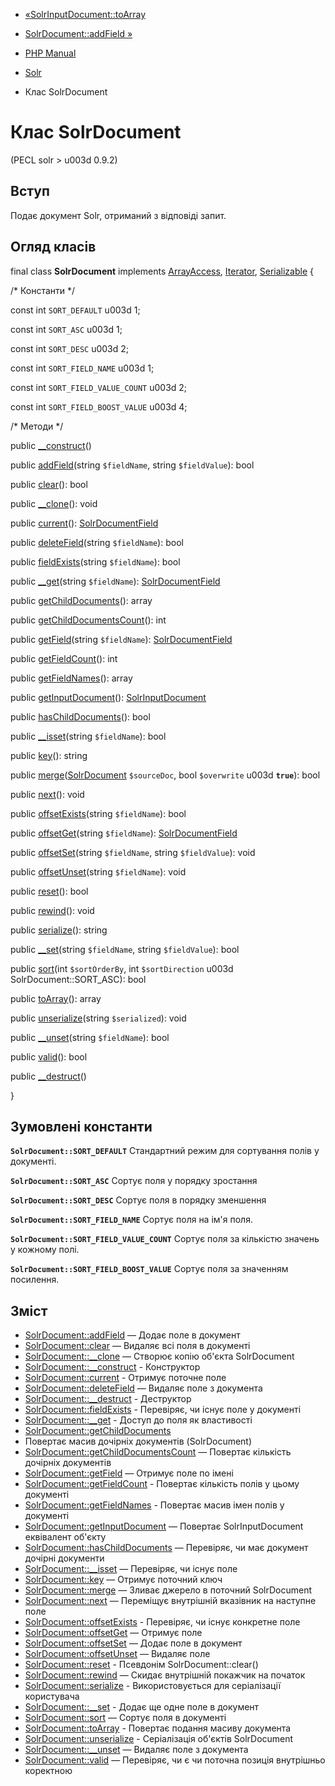 - [«SolrInputDocument::toArray](solrinputdocument.toarray.md)
- [SolrDocument::addField »](solrdocument.addfield.md)

- [PHP Manual](index.md)
- [Solr](book.solr.md)
- Клас SolrDocument

# Клас SolrDocument

(PECL solr \> u003d 0.9.2)

## Вступ

Подає документ Solr, отриманий з відповіді запит.

## Огляд класів

final class **SolrDocument** implements
[ArrayAccess](class.arrayaccess.md), [Iterator](class.iterator.md),
[Serializable](class.serializable.md) {

/\* Константи \*/

const int `SORT_DEFAULT` u003d 1;

const int `SORT_ASC` u003d 1;

const int `SORT_DESC` u003d 2;

const int `SORT_FIELD_NAME` u003d 1;

const int `SORT_FIELD_VALUE_COUNT` u003d 2;

const int `SORT_FIELD_BOOST_VALUE` u003d 4;

/\* Методи \*/

public [\_\_construct](solrdocument.construct.md)()

public [addField](solrdocument.addfield.md)(string `$fieldName`,
string `$fieldValue`): bool

public [clear](solrdocument.clear.md)(): bool

public [\_\_clone](solrdocument.clone.md)(): void

public [current](solrdocument.current.md)():
[SolrDocumentField](class.solrdocumentfield.md)

public [deleteField](solrdocument.deletefield.md)(string
`$fieldName`): bool

public [fieldExists](solrdocument.fieldexists.md)(string
`$fieldName`): bool

public [\_\_get](solrdocument.get.md)(string `$fieldName`):
[SolrDocumentField](class.solrdocumentfield.md)

public [getChildDocuments](solrdocument.getchilddocuments.md)(): array

public
[getChildDocumentsCount](solrdocument.getchilddocumentscount.md)():
int

public [getField](solrdocument.getfield.md)(string `$fieldName`):
[SolrDocumentField](class.solrdocumentfield.md)

public [getFieldCount](solrdocument.getfieldcount.md)(): int

public [getFieldNames](solrdocument.getfieldnames.md)(): array

public [getInputDocument](solrdocument.getinputdocument.md)():
[SolrInputDocument](class.solrinputdocument.md)

public [hasChildDocuments](solrdocument.haschilddocuments.md)(): bool

public [\_\_isset](solrdocument.isset.md)(string `$fieldName`): bool

public [key](solrdocument.key.md)(): string

public
[merge](solrdocument.merge.md)([SolrDocument](class.solrdocument.md)
`$sourceDoc`, bool `$overwrite` u003d **`true`**): bool

public [next](solrdocument.next.md)(): void

public [offsetExists](solrdocument.offsetexists.md)(string
`$fieldName`): bool

public [offsetGet](solrdocument.offsetget.md)(string `$fieldName`):
[SolrDocumentField](class.solrdocumentfield.md)

public [offsetSet](solrdocument.offsetset.md)(string `$fieldName`,
string `$fieldValue`): void

public [offsetUnset](solrdocument.offsetunset.md)(string
`$fieldName`): void

public [reset](solrdocument.reset.md)(): bool

public [rewind](solrdocument.rewind.md)(): void

public [serialize](solrdocument.serialize.md)(): string

public [\_\_set](solrdocument.set.md)(string `$fieldName`, string
`$fieldValue`): bool

public [sort](solrdocument.sort.md)(int `$sortOrderBy`, int
`$sortDirection` u003d SolrDocument::SORT_ASC): bool

public [toArray](solrdocument.toarray.md)(): array

public [unserialize](solrdocument.unserialize.md)(string
`$serialized`): void

public [\_\_unset](solrdocument.unset.md)(string `$fieldName`): bool

public [valid](solrdocument.valid.md)(): bool

public [\_\_destruct](solrdocument.destruct.md)()

}

## Зумовлені константи

**`SolrDocument::SORT_DEFAULT`**
Стандартний режим для сортування полів у документі.

**`SolrDocument::SORT_ASC`**
Сортує поля у порядку зростання

**`SolrDocument::SORT_DESC`**
Сортує поля в порядку зменшення

**`SolrDocument::SORT_FIELD_NAME`**
Сортує поля на ім'я поля.

**`SolrDocument::SORT_FIELD_VALUE_COUNT`**
Сортує поля за кількістю значень у кожному полі.

**`SolrDocument::SORT_FIELD_BOOST_VALUE`**
Сортує поля за значенням посилення.

## Зміст

- [SolrDocument::addField](solrdocument.addfield.md) — Додає
поле в документ
- [SolrDocument::clear](solrdocument.clear.md) — Видаляє всі поля в
документі
- [SolrDocument::\_\_clone](solrdocument.clone.md) — Створює копію
об'єкта SolrDocument
- [SolrDocument::\_\_construct](solrdocument.construct.md) -
Конструктор
- [SolrDocument::current](solrdocument.current.md) - Отримує
поточне поле
- [SolrDocument::deleteField](solrdocument.deletefield.md) — Видаляє
поле з документа
- [SolrDocument::\_\_destruct](solrdocument.destruct.md) -
Деструктор
- [SolrDocument::fieldExists](solrdocument.fieldexists.md) -
Перевіряє, чи існує поле у документі
- [SolrDocument::\_\_get](solrdocument.get.md) - Доступ до поля як
властивості
- [SolrDocument::getChildDocuments](solrdocument.getchilddocuments.md)
- Повертає масив дочірніх документів (SolrDocument)
- [SolrDocument::getChildDocumentsCount](solrdocument.getchilddocumentscount.md)
— Повертає кількість дочірніх документів
- [SolrDocument::getField](solrdocument.getfield.md) — Отримує поле
по імені
- [SolrDocument::getFieldCount](solrdocument.getfieldcount.md) -
Повертає кількість полів у цьому документі
- [SolrDocument::getFieldNames](solrdocument.getfieldnames.md) -
Повертає масив імен полів у документі
- [SolrDocument::getInputDocument](solrdocument.getinputdocument.md)
— Повертає SolrInputDocument еквівалент об'єкту
- [SolrDocument::hasChildDocuments](solrdocument.haschilddocuments.md)
— Перевіряє, чи має документ дочірні документи
- [SolrDocument::\_\_isset](solrdocument.isset.md) — Перевіряє,
чи існує поле
- [SolrDocument::key](solrdocument.key.md) — Отримує поточний ключ
- [SolrDocument::merge](solrdocument.merge.md) — Зливає джерело в
поточний SolrDocument
- [SolrDocument::next](solrdocument.next.md) — Переміщує внутрішній
вказівник на наступне поле
- [SolrDocument::offsetExists](solrdocument.offsetexists.md) -
Перевіряє, чи існує конкретне поле
- [SolrDocument::offsetGet](solrdocument.offsetget.md) — Отримує
поле
- [SolrDocument::offsetSet](solrdocument.offsetset.md) — Додає
поле в документ
- [SolrDocument::offsetUnset](solrdocument.offsetunset.md) — Видаляє
поле
- [SolrDocument::reset](solrdocument.reset.md) - Псевдонім
SolrDocument::clear()
- [SolrDocument::rewind](solrdocument.rewind.md) — Скидає
внутрішній покажчик на початок
- [SolrDocument::serialize](solrdocument.serialize.md) -
Використовується для серіалізації користувача
- [SolrDocument::\_\_set](solrdocument.set.md) - Додає ще одне
поле в документ
- [SolrDocument::sort](solrdocument.sort.md) — Сортує поля в
документі
- [SolrDocument::toArray](solrdocument.toarray.md) - Повертає
подання масиву документа
- [SolrDocument::unserialize](solrdocument.unserialize.md) -
Серіалізація об'єктів SolrDocument
- [SolrDocument::\_\_unset](solrdocument.unset.md) — Видаляє поле з
документа
- [SolrDocument::valid](solrdocument.valid.md) — Перевіряє, чи є
чи поточна позиція внутрішньо коректною
